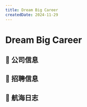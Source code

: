```yaml
---
title: Dream Big Career
createdDate: 2024-11-29
---
```


# Dream Big Career

## 📌 公司信息

<StaffingCompanyTable companyJsonFileName="dream-big-career"/>

## 📢 招聘信息

## 🚢 航海日志